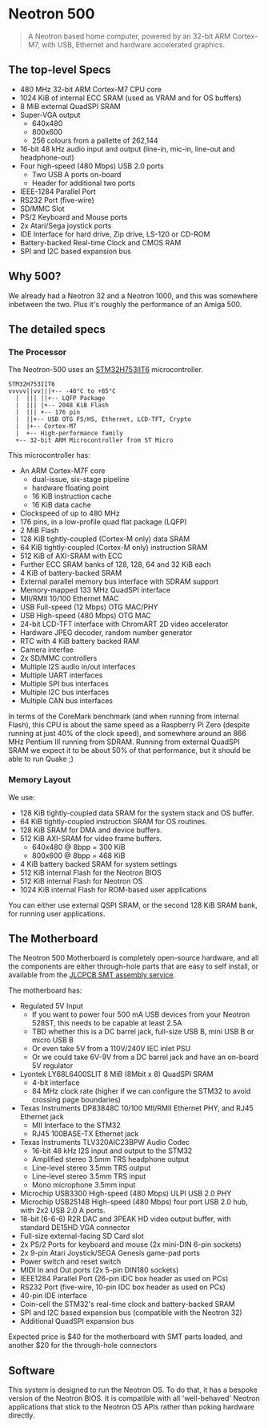 # Neotron 500

> A Neotron based home computer, powered by an 32-bit ARM Cortex-M7, with USB, Ethernet and hardware accelerated graphics.

## The top-level Specs

* 480 MHz 32-bit ARM Cortex-M7 CPU core
* 1024 KiB of internal ECC SRAM (used as VRAM and for OS buffers)
* 8 MiB external QuadSPI SRAM
* Super-VGA output
   * 640x480
   * 800x600
   * 256 colours from a pallette of 262,144
* 16-bit 48 kHz audio input and output (line-in, mic-in, line-out and headphone-out)
* Four high-speed (480 Mbps) USB 2.0 ports
   * Two USB A ports on-board
   * Header for additional two ports
* IEEE-1284 Parallel Port
* RS232 Port (five-wire)
* SD/MMC Slot
* PS/2 Keyboard and Mouse ports
* 2x Atari/Sega joystick ports
* IDE Interface for hard drive, Zip drive, LS-120 or CD-ROM
* Battery-backed Real-time Clock and CMOS RAM
* SPI and I2C based expansion bus

## Why 500?

We already had a Neotron 32 and a Neotron 1000, and this was somewhere inbetween the two. Plus it's roughly the performance of an Amiga 500.

## The detailed specs

### The Processor

The Neotron-500 uses an [STM32H753IIT6] microcontroller.

[STM32H753IIT6]: https://www.st.com/en/microcontrollers-microprocessors/stm32h753ii.html

```
STM32H753IIT6
vvvvv||vv|||+-- -40°C to +85°C
  |  ||| ||+-- LQFP Package
  |  ||| |+-- 2048 KiB Flash
  |  ||| +-- 176 pin
  |  ||+-- USB OTG FS/HS, Ethernet, LCD-TFT, Crypto
  |  |+-- Cortex-M7
  |  +-- High-performance family
  +-- 32-bit ARM Microcontroller from ST Micro
```

This microcontroller has:

* An ARM Cortex-M7F core
  * dual-issue, six-stage pipeline
  * hardware floating point
  * 16 KiB instruction cache
  * 16 KiB data cache  
* Clockspeed of up to 480 MHz
* 176 pins, in a low-profile quad flat package (LQFP)
* 2 MiB Flash
* 128 KiB tightly-coupled (Cortex-M only) data SRAM
* 64 KiB tightly-coupled (Cortex-M only) instruction SRAM
* 512 KiB of AXI-SRAM with ECC
* Further ECC SRAM banks of 128, 128, 64 and 32 KiB each
* 4 KiB of battery-backed SRAM
* External parallel memory bus interface with SDRAM support
* Memory-mapped 133 MHz QuadSPI interface
* MII/RMII 10/100 Ethernet MAC
* USB Full-speed (12 Mbps) OTG MAC/PHY
* USB High-speed (480 Mbps) OTG MAC
* 24-bit LCD-TFT interface with ChromART 2D video accelerator
* Hardware JPEG decoder, random number generator
* RTC with 4 KiB battery backed RAM
* Camera interfae
* 2x SD/MMC controllers
* Multiple I2S audio in/out interfaces
* Multiple UART interfaces
* Multiple SPI bus interfaces
* Multiple I2C bus interfaces
* Multiple CAN bus interfaces

In terms of the CoreMark benchmark (and when running from internal Flash), this CPU is about the same speed as a Raspberry Pi Zero (despite running at just 40% of the clock speed), and somewhere around an 866 MHz Pentium III running from SDRAM. Running from external QuadSPI SRAM we expect it to be about 50% of that performance, but it should be able to run Quake ;)

### Memory Layout

We use:

* 128 KiB tightly-coupled data SRAM for the system stack and OS buffer.
* 64 KiB tightly-coupled instruction SRAM for OS routines.
* 128 KiB SRAM for DMA and device buffers.
* 512 KiB AXI-SRAM for video frame buffers.
  * 640x480 @ 8bpp = 300 KiB
  * 800x600 @ 8bpp = 468 KiB
* 4 KiB battery backed SRAM for system settings
* 512 KiB internal Flash for the Neotron BIOS
* 512 KiB internal Flash for Neotron OS
* 1024 KiB internal Flash for ROM-based user applications

You can either use external QSPI SRAM, or the second 128 KiB SRAM bank, for running user applications.

## The Motherboard

The Neotron 500 Motherboard is completely open-source hardware, and all the components are either through-hole parts that are easy to self install, or available from the [JLCPCB SMT assembly service].

The motherboard has:

* Regulated 5V Input
  * If you want to power four 500 mA USB devices from your Neotron 528ST, this needs to be capable at least 2.5A
  * TBD whether this is a DC barrel jack, full-size USB B, mini USB B or micro USB B
  * Or even take 5V from a 110V/240V IEC inlet PSU
  * Or we could take 6V-9V from a DC barrel jack and have an on-board 5V regulator
* Lyontek LY68L6400SLIT 8 MiB (8Mbit x 8) QuadSPI SRAM
  * 4-bit interface
  * 84 MHz clock rate (higher if we can configure the STM32 to avoid crossing page boundaries)
* Texas Instruments DP83848C 10/100 MII/RMII Ethernet PHY, and RJ45 Ethernet jack
  * MII Interface to the STM32
  * RJ45 100BASE-TX Ethernet jack
* Texas Instruments TLV320AIC23BPW Audio Codec
  * 16-bit 48 kHz I2S input and output to the STM32
  * Amplified stereo 3.5mm TRS headphone output
  * Line-level stereo 3.5mm TRS output
  * Line-level stereo 3.5mm TRS input
  * Mono microphone 3.5mm input
* Microchip USB3300 High-speed (480 Mbps) ULPI USB 2.0 PHY
* Microchip USB2514B High-speed (480 Mbps) four port USB 2.0 hub, with 2x2 USB 2.0 A ports.
* 18-bit (6-6-6) R2R DAC and 3PEAK HD video output buffer, with standard DE15HD VGA connector
* Full-size external-facing SD Card slot
* 2x PS/2 Ports for keyboard and mouse (2x mini-DIN 6-pin sockets)
* 2x 9-pin Atari Joystick/SEGA Genesis game-pad ports
* Power switch and reset switch
* MIDI In and Out ports (2x 5-pin DIN180 sockets)
* IEEE1284 Parallel Port (26-pin IDC box header as used on PCs)
* RS232 Port (five-wire, 10-pin IDC box header as used on PCs)
* 40-pin IDE interface
* Coin-cell the STM32's real-time clock and battery-backed SRAM
* SPI and I2C based expansion bus (compatible with the Neotron 32)
* Additional QuadSPI expansion bus

[JLCPCB SMT assembly service]: https://jlcpcb.com/parts

Expected price is $40 for the motherboard with SMT parts loaded, and another $20 for the through-hole connectors

## Software

This system is designed to run the Neotron OS. To do that, it has a bespoke version of the Neotron BIOS. It is compatible with all 'well-behaved' Neotron applications that stick to the Neotron OS APIs rather than poking hardware directly.
